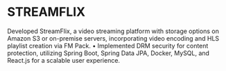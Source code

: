 # STREAMFLIX
Developed StreamFlix, a video streaming platform with storage options on Amazon S3 or on-premise servers, incorporating video encoding and HLS playlist creation via FM Pack. • Implemented DRM security for content protection, utilizing Spring Boot, Spring Data JPA, Docker, MySQL, and React.js for a scalable user experience.
